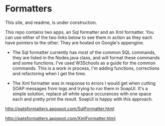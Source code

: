 Formatters
==========

This site, and readme, is under construction.


This repo contains two apps, an Sql formatter and an Xml formatter.  You can use either of the two links below to see them
in action as they each have pointers to the other.  They are hosted on Google's appengine.


* The Sql formatter currently has most of the common SQL commands, they are listed in the Nodes.java class, and will format these commands and some functions.  I've used W3Schools as a guide for the common commands.  This is a work in process, I'm adding functions, corrections and refactoring when I get the time.


* The Xml formatter was in response to errors I would get when cutting SOAP messages from logs and trying to run them in SoapUI.
It's a simple solution, replace all white space occurances with one space each and pretty print the result.  SoapUI is happy with this approach.


http://patsformatters.appspot.com/SqlFormatter.html

http://patsformatters.appspot.com/XmlFormatter.html
